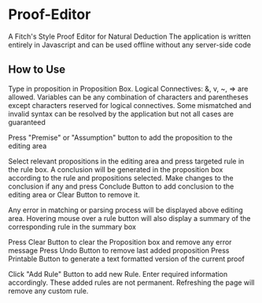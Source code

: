 Proof-Editor
============
A Fitch's Style Proof Editor for Natural Deduction
The application is written entirely in Javascript and can be used offline without any server-side code

How to Use
------------
Type in proposition in Proposition Box. Logical Connectives: &, v, ~, => are allowed.
Variables can be any combination of characters and parentheses except characters reserved for
logical connectives. Some mismatched and invalid syntax can be resolved by the application but
not all cases are guaranteed

Press "Premise" or "Assumption" button to add the proposition to the editing area

Select relevant propositions in the editing area and press targeted rule in the rule box.
A conclusion will be generated in the proposition box according to the rule and propositions selected.
Make changes to the conclusion if any and press Conclude Button to add conclusion to the editing area
or Clear Button to remove it.

Any error in matching or parsing process will be displayed above editing area. Hovering mouse over a rule
button will also display a summary of the corresponding rule in the summary box

Press Clear Button to clear the Proposition box and remove any error message
Press Undo Button to remove last added proposition
Press Printable Button to generate a text formatted version of the current proof

Click "Add Rule" Button to add new Rule. Enter required information accordingly. These added rules
are not permanent. Refreshing the page will remove any custom rule.
